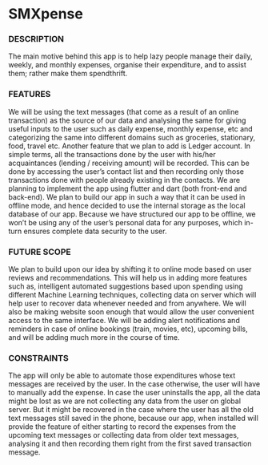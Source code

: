 # SMXpense
### DESCRIPTION
The main motive behind this app is to help lazy people manage their daily, weekly, and monthly expenses, organise their expenditure, and to assist them; rather make them spendthrift.

### FEATURES
We will be using the text messages (that come as a result of an online transaction) as the source of our data and analysing the same for giving useful inputs to the user such as daily expense, monthly expense, etc and categorizing the same into different domains such as groceries, stationary, food, travel etc. Another feature that we plan to add is Ledger account. In simple terms, all the transactions done by the user with his/her acquaintances (lending / receiving amount) will be recorded. This can be done by accessing the user’s contact list and then recording only those transactions done with people already existing in the contacts. We are planning to implement the app using flutter and dart (both front-end and back-end). We plan to build our app in such a way that it can be used in offline mode, and hence decided to use the internal storage as the local database of our app. Because we have structured our app to be offline, we won’t be using any of the user’s personal data for any purposes, which in-turn ensures complete data security to the user.

### FUTURE SCOPE
We plan to build upon our idea by shifting it to online mode based on user reviews and recommendations. This will help us in adding more features such as, intelligent automated suggestions based upon spending using different Machine Learning techniques, collecting data on server which will help user to recover data whenever needed and from anywhere. We will also be making website soon enough that would allow the user convenient access to the same interface. We will be adding alert notifications and reminders in case of online bookings (train, movies, etc), upcoming bills, and will be adding much more in the course of time.

### CONSTRAINTS
The app will only be able to automate those expenditures whose text messages are received by the user. In the case otherwise, the user will have to manually add the expense. In case the user uninstalls the app, all the data might be lost as we are not collecting any data from the user on global server. But it might be recovered in the case where the user has all the old text messages still saved in the phone, because our app, when installed will provide the feature of either starting to record the expenses from the upcoming text messages or collecting data from older text messages, analysing it and then recording them right from the first saved transaction message.

